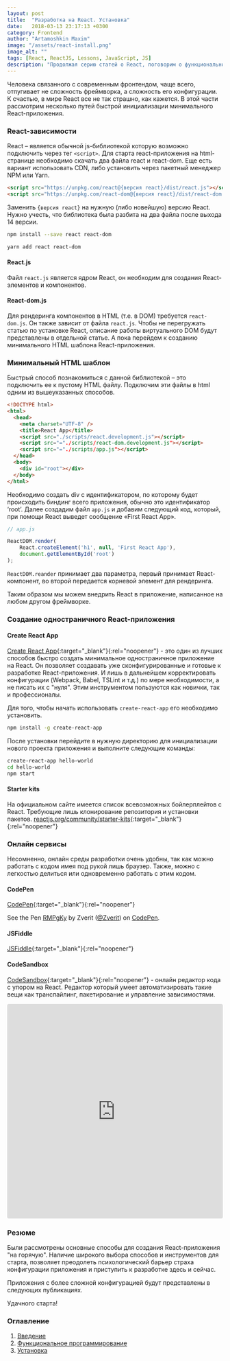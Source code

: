```yaml
---
layout: post
title:  "Разработка на React. Установка"
date:   2018-03-13 23:17:13 +0300
category: Frontend
author: "Artamoshkin Maxim"
image: "/assets/react-install.png"
image_alt: ""
tags: [React, ReactJS, Lessons, JavaScript, JS]
description: "Продолжая серию статей о React, поговорим о функциональной парадигме программирования, так как React и Flux основаны на функциональных методах.Функциональное программирование одна из “горячих” тем из мира JavaScript. Но как раздел дискретной математики и парадигма программирования существует еще с давних пор.Функциональному, как правило, противопоставляется императивный подход к программированию."
---
```


Человека связанного с современным фронтендом, чаще всего, отпугивает не сложность фреймворка, а сложность его конфигурации. К счастью, в мире React все не так страшно, как кажется. 
В этой части рассмотрим несколько путей быстрой инициализации минимального React-приложения. 

<!-- more -->

### React-зависимости ###

React – является обычной js-библиотекой которую возможно подключить через тег `<script>`. 
Для старта react-приложения на html-странице необходимо скачать два файла react и react-dom. Еще есть вариант использовать CDN, либо установить через пакетный менеджер NPM или Yarn.

```html
<script src="https://unpkg.com/react@{версия react}/dist/react.js"></script>
<script src="https://unpkg.com/react-dom@{версия react}/dist/react-dom.js"></script>
```

Заменить `{версия react}` на нужную (либо новейшую) версию React. Нужно учесть, что библиотека была разбита на два файла после выхода 14 версии.

```sh
npm install --save react react-dom
```

```sh
yarn add react react-dom
```

#### React.js ####
Файл `react.js` является ядром React, он необходим для создания React-элементов и компонентов.

#### React-dom.js ####
Для рендеринга компонентов в HTML (т.е. в DOM) требуется `react-dom.js`. Он также зависит от файла `react.js`.
Чтобы не перегружать статью по установке React, описание работы виртуального DOM будут представлены в отдельной статье. А пока перейдем к созданию минимального HTML шаблона React-приложения.

### Минимальный HTML шаблон ###
Быстрый способ познакомиться с данной библиотекой – это подключить ее к пустому HTML файлу.
Подключим эти файлы в html одним из вышеуказанных способов. 

```html
<!DOCTYPE html>
<html>
  <head>
    <meta charset="UTF-8" />
    <title>React App</title>
    <script src="./scripts/react.development.js"></script>
    <script src="="./scripts/react-dom.development.js"></script>
    <script src="="./scripts/app.js"></script>
  </head>
  <body>
    <div id="root"></div>
  </body>
</html>
```

Необходимо создать div с идентификатором, по которому будет происходить биндинг всего приложения, обычно это идентификатор ‘root’.
Далее создадим файл `app.js` и добавим следующий код, который, при помощи React выведет сообщение «First React App».

```js
// app.js

ReactDOM.render(
	React.createElement('h1', null, 'First React App'),
	document.getElementById('root')
);
```

`ReactDOM.reander` принимает два параметра, первый принимает React-компонент, во второй передается корневой элемент для рендеринга.


Таким образом мы можем внедрить React в приложение, написанное на любом другом фреймворке.


### Создание одностраничного React-приложения ###

#### Create React App ####

[Create React App](https://github.com/facebook/create-react-app "Create React App"){:target="_blank"}{:rel="noopener"} - это один из лучших способов быстро создать минимальное одностраничное приложение на React. Он позволяет создавать уже сконфигурированные и готовые к разработке React-приложения. И лишь в дальнейшем корректировать конфигурации (Webpack, Babel, TSLint и т.д.) по мере необходимости, а не писать их с "нуля".
Этим инструментом пользуются как новички, так и профессионалы.

Для того, чтобы начать использовать `create-react-app` его необходимо установить.

```sh
npm install -g create-react-app
```

После установки перейдите в нужную директорию для инициализации нового проекта приложения и выполните следующие команды:


```sh
create-react-app hello-world
cd hello-world
npm start
```

#### Starter kits ###

На официальном сайте имеется список всевозможных бойлерплейтов с React. Требующие лишь клонирование репозитория и установки пакетов.
[reactjs.org/community/starter-kits](https://reactjs.org/community/starter-kits.html "Starter Kits"){:target="_blank"}{:rel="noopener"}


### Онлайн сервисы ###
Несомненно, онлайн среды разработки очень удобны, так как можно работать с кодом имея под рукой лишь браузер. Также, можно с легкостью делиться или одновременно работать с этим кодом.


####  CodePen ####
[CodePen](https://codepen.io/ "CodePen"){:target="_blank"}{:rel="noopener"}

<p data-height="265" data-theme-id="light" data-slug-hash="RMPgKy" data-default-tab="js,result" data-user="Zverit" data-embed-version="2" data-pen-title="RMPgKy" class="codepen">See the Pen <a href="https://codepen.io/Zverit/pen/RMPgKy/">RMPgKy</a> by Zverit (<a href="https://codepen.io/Zverit">@Zverit</a>) on <a href="https://codepen.io">CodePen</a>.</p>
<script async src="https://static.codepen.io/assets/embed/ei.js"></script>

#### JSFiddle ####
[JSFiddle](https://jsfiddle.net/ "JSFiddle"){:target="_blank"}{:rel="noopener"}

<script async src="//jsfiddle.net/reactjs/69z2wepo/embed/"></script>

#### CodeSandbox ####
[CodeSandbox](https://codesandbox.io/s/new "CodeSandbox"){:target="_blank"}{:rel="noopener"} - онлайн редактор кода с упором на React. Редактор который умеет автоматизировать такие вещи как транспайлинг, пакетирование и управление зависимостями.

<iframe src="https://codesandbox.io/embed/new" style="width:100%; height:500px; border:0; border-radius: 4px; overflow:hidden;" sandbox="allow-modals allow-forms allow-popups allow-scripts allow-same-origin"></iframe>


### Резюме ###
Были рассмотрены основные способы для создания React-приложения "на горячую". 
Наличие широкого выбора способов и инструментов для старта, позволяет преодолеть психологический барьер страха конфигурации приложения и приступить к разработке здесь и сейчас.

Приложения с более сложной конфигурацией будут представлены в следующих публикациях. 

Удачного старта!


### Оглавление ###
1. [Введение](/frontend/2018/02/04/react-lessons-introduction/ "Введение")
2. [Функциональное программирование](/frontend/2018/02/18/functional-programming-js/ "Функциональное программирование")
3. [Установка](/frontend/2018/03/11/installing-react-js/ "Установка")